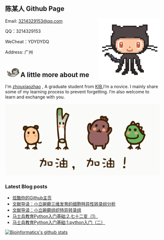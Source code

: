 ## 陈某人 Github Page



<img align='right' src='https://github.com/Bioinformatics-rookie/Bioinformatics-rookie/blob/master/img/4.gif' width='200"'>

Email: 3214329153@qq.com

QQ：3214329153

WeCheat：YDYDYDQ

Address: 广州


## <img src="https://github.com/Bioinformatics-rookie/Bioinformatics-rookie/blob/master/img/3.gif" width="50">A little more about me

I'm [zhouxiaozhao](www.zhouxiaozhao.cn) , A graduate student from [KIB](http://www.kib.ac.cn/),I’m a novice. I mainly share some of my learning process to prevent forgetting. I’m also welcome to learn and exchange with you.

<img src="https://github.com/Bioinformatics-rookie/Bioinformatics-rookie/blob/master/img/2.gif" width="800">

### Latest Blog posts
<!-- BLOG-POST-LIST:START -->
- [炫酷你的Github主页](https://www.zhouxiaozhao.cn/2020/09/22/Cool_your_Github/)
- [文献导读：小立碗藓三维发育的细胞特异性转录组分析](https://www.zhouxiaozhao.cn/2020/09/19/three-dimensional_shoot_development/)
- [文献导读：小立碗藓组织特异转录组](https://www.zhouxiaozhao.cn/2020/09/17/specific_transcriptome/)
- [马士兵教育Python入门基础:2.七十二变（1）](https://www.zhouxiaozhao.cn/2020/09/15/python3/)
- [马士兵教育Python入门基础:1.python入门（二）](https://www.zhouxiaozhao.cn/2020/09/12/python2/)
<!-- BLOG-POST-LIST:END -->

[![Bioinformatics's github stats](https://github-readme-stats.vercel.app/api?username=Bioinformatics-rookie&show_icons=true&title_color=fff&icon_color=79ff97&text_color=9f9f9f&bg_color=151515&count_private=true)](https://github.com/Rishit-dagli)
